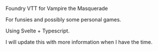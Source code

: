 Foundry VTT for Vampire the Masquerade

For funsies and possibly some personal games. 

Using Svelte + Typescript. 

I will update this with more information when I have the time. 
